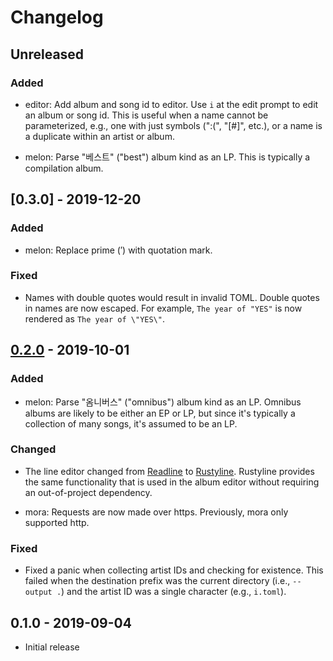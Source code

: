 # Changelog

## Unreleased

### Added

  * editor: Add album and song id to editor. Use `i` at the edit prompt to edit
    an album or song id. This is useful when a name cannot be parameterized,
    e.g., one with just symbols (":(", "[#]", etc.), or a name is a duplicate
    within an artist or album.

  * melon: Parse "베스트" ("best") album kind as an LP. This is typically a
    compilation album.

## [0.3.0] - 2019-12-20

### Added

  * melon: Replace prime (′) with quotation mark.

### Fixed

  * Names with double quotes would result in invalid TOML. Double quotes in
    names are now escaped. For example, `The year of "YES"` is now rendered as
    `The year of \"YES\"`.

## [0.2.0] - 2019-10-01

### Added

  * melon: Parse "옴니버스" ("omnibus") album kind as an LP. Omnibus albums are
    likely to be either an EP or LP, but since it's typically a collection of
    many songs, it's assumed to be an LP.

### Changed

  * The line editor changed from [Readline] to [Rustyline]. Rustyline provides
    the same functionality that is used in the album editor without requiring
    an out-of-project dependency.

  * mora: Requests are now made over https. Previously, mora only supported
    http.

[Readline]: https://tiswww.case.edu/php/chet/readline/rltop.html
[rustyline]: https://github.com/kkawakam/rustyline

### Fixed

  * Fixed a panic when collecting artist IDs and checking for existence.
    This failed when the destination prefix was the current directory (i.e.,
    `--output .`) and the artist ID was a single character (e.g., `i.toml`).

## 0.1.0 - 2019-09-04

  * Initial release

[0.2.0]: https://github.com/zaeleus/multimeta/compare/v0.1.0...v0.2.0
